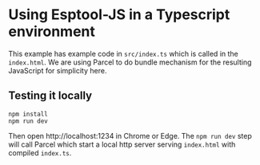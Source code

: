 # Using Esptool-JS in a Typescript environment

This example has example code in `src/index.ts` which is called in the `index.html`. We are using Parcel to do bundle mechanism for the resulting JavaScript for simplicity here.

## Testing it locally

```
npm install
npm run dev
```

Then open http://localhost:1234 in Chrome or Edge. The `npm run dev` step will call Parcel which start a local http server serving `index.html` with compiled `index.ts`.